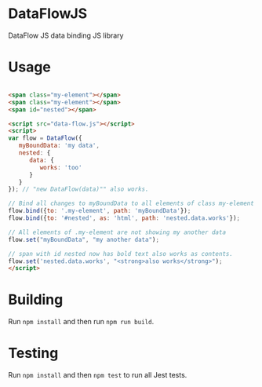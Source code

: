 # DataFlowJS
DataFlow JS data binding JS library

# Usage

```html

<span class="my-element"></span>
<span class="my-element"></span>
<span id="nested"></span>

<script src="data-flow.js"></script>
<script>
var flow = DataFlow({
   myBoundData: 'my data',
   nested: {
      data: {
         works: 'too'
      }
   }
}); // "new DataFlow(data)"" also works.

// Bind all changes to myBoundData to all elements of class my-element
flow.bind({to: '.my-element', path: 'myBoundData'});
flow.bind({to: '#nested', as: 'html', path: 'nested.data.works'});

// All elements of .my-element are not showing my another data
flow.set("myBoundData", "my another data");

// span with id nested now has bold text also works as contents.
flow.set('nested.data.works', "<strong>also works</strong>");
</script>
```

# Building

Run `npm install` and then run `npm run build`.

# Testing

Run `npm install` and then `npm test` to run all Jest tests.
